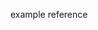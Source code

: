 example reference

<body>
  <script>
    const dataset = [21, 13, 44, 71, 25, 18, 8, 14, 2];
    
    const w = 555;
    const h = 111;
    
    const svg = d3.select("body")
                  .append("svg")
                  .attr("width", w)
                  .attr("height", h);
    
    svg.selectAll("rect")
       .data(dataset)
       .enter()
       .append("rect")
       .attr("x", (d, i) => i * 30)
       .attr("y", (d, i) => {
          /*
            fill in with code to invert
          */
       })
       .attr("width", 25)
       .attr("height", (d, i) => 3 * d);
  </script>
</body>
